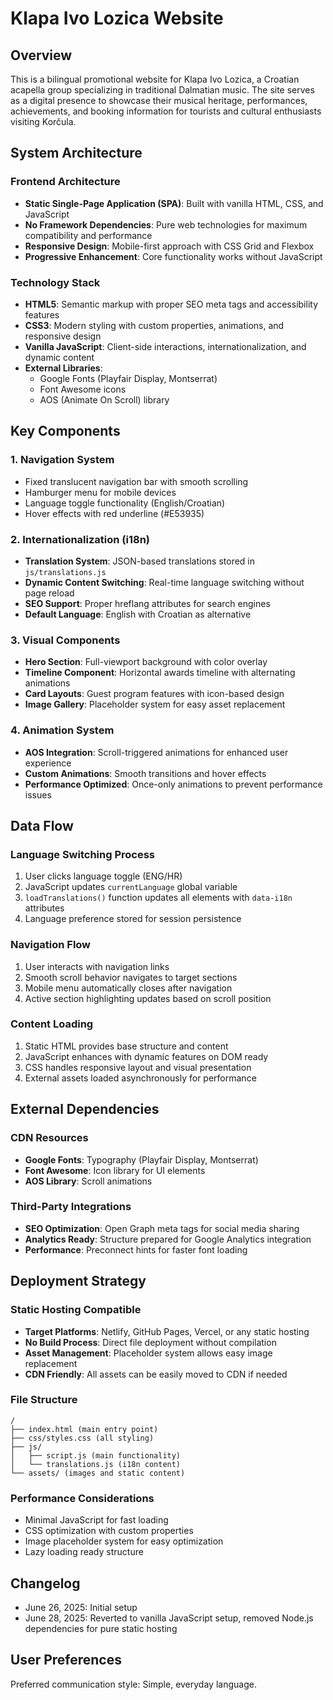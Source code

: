 # Klapa Ivo Lozica Website

## Overview

This is a bilingual promotional website for Klapa Ivo Lozica, a Croatian acapella group specializing in traditional Dalmatian music. The site serves as a digital presence to showcase their musical heritage, performances, achievements, and booking information for tourists and cultural enthusiasts visiting Korčula.

## System Architecture

### Frontend Architecture
- **Static Single-Page Application (SPA)**: Built with vanilla HTML, CSS, and JavaScript
- **No Framework Dependencies**: Pure web technologies for maximum compatibility and performance
- **Responsive Design**: Mobile-first approach with CSS Grid and Flexbox
- **Progressive Enhancement**: Core functionality works without JavaScript

### Technology Stack
- **HTML5**: Semantic markup with proper SEO meta tags and accessibility features
- **CSS3**: Modern styling with custom properties, animations, and responsive design
- **Vanilla JavaScript**: Client-side interactions, internationalization, and dynamic content
- **External Libraries**:
  - Google Fonts (Playfair Display, Montserrat)
  - Font Awesome icons
  - AOS (Animate On Scroll) library

## Key Components

### 1. Navigation System
- Fixed translucent navigation bar with smooth scrolling
- Hamburger menu for mobile devices
- Language toggle functionality (English/Croatian)
- Hover effects with red underline (#E53935)

### 2. Internationalization (i18n)
- **Translation System**: JSON-based translations stored in `js/translations.js`
- **Dynamic Content Switching**: Real-time language switching without page reload
- **SEO Support**: Proper hreflang attributes for search engines
- **Default Language**: English with Croatian as alternative

### 3. Visual Components
- **Hero Section**: Full-viewport background with color overlay
- **Timeline Component**: Horizontal awards timeline with alternating animations
- **Card Layouts**: Guest program features with icon-based design
- **Image Gallery**: Placeholder system for easy asset replacement

### 4. Animation System
- **AOS Integration**: Scroll-triggered animations for enhanced user experience
- **Custom Animations**: Smooth transitions and hover effects
- **Performance Optimized**: Once-only animations to prevent performance issues

## Data Flow

### Language Switching Process
1. User clicks language toggle (ENG/HR)
2. JavaScript updates `currentLanguage` global variable
3. `loadTranslations()` function updates all elements with `data-i18n` attributes
4. Language preference stored for session persistence

### Navigation Flow
1. User interacts with navigation links
2. Smooth scroll behavior navigates to target sections
3. Mobile menu automatically closes after navigation
4. Active section highlighting updates based on scroll position

### Content Loading
1. Static HTML provides base structure and content
2. JavaScript enhances with dynamic features on DOM ready
3. CSS handles responsive layout and visual presentation
4. External assets loaded asynchronously for performance

## External Dependencies

### CDN Resources
- **Google Fonts**: Typography (Playfair Display, Montserrat)
- **Font Awesome**: Icon library for UI elements
- **AOS Library**: Scroll animations

### Third-Party Integrations
- **SEO Optimization**: Open Graph meta tags for social media sharing
- **Analytics Ready**: Structure prepared for Google Analytics integration
- **Performance**: Preconnect hints for faster font loading

## Deployment Strategy

### Static Hosting Compatible
- **Target Platforms**: Netlify, GitHub Pages, Vercel, or any static hosting
- **No Build Process**: Direct file deployment without compilation
- **Asset Management**: Placeholder system allows easy image replacement
- **CDN Friendly**: All assets can be easily moved to CDN if needed

### File Structure
```
/
├── index.html (main entry point)
├── css/styles.css (all styling)
├── js/
│   ├── script.js (main functionality)
│   └── translations.js (i18n content)
└── assets/ (images and static content)
```

### Performance Considerations
- Minimal JavaScript for fast loading
- CSS optimization with custom properties
- Image placeholder system for easy optimization
- Lazy loading ready structure

## Changelog

- June 26, 2025: Initial setup
- June 28, 2025: Reverted to vanilla JavaScript setup, removed Node.js dependencies for pure static hosting

## User Preferences

Preferred communication style: Simple, everyday language.